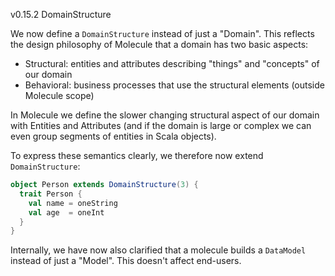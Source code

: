 v0.15.2 DomainStructure

We now define a `DomainStructure` instead of just a "Domain". This reflects the design philosophy of Molecule that a domain has two basic aspects:

- Structural: entities and attributes describing "things" and "concepts" of our domain
- Behavioral: business processes that use the structural elements (outside Molecule scope)

In Molecule we define the slower changing structural aspect of our domain with Entities and Attributes (and if the domain is large or complex we can even group segments of entities in Scala objects).

To express these semantics clearly, we therefore now extend `DomainStructure`:

```scala
object Person extends DomainStructure(3) {
  trait Person {
    val name = oneString
    val age  = oneInt
  }
}
```

Internally, we have now also clarified that a molecule builds a `DataModel` instead of just a "Model". This doesn't affect end-users.